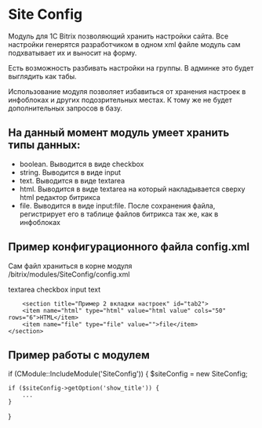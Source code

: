 # Site Config 
Модуль для 1С Bitrix позволяющий хранить настройки сайта.
Все настройки генерятся разработчиком в одном xml файле
модуль сам подхватывает их и выносит на форму. 

Есть возможность разбивать настройки на группы.
В админке это будет выглядить как табы. 

Использование модуля позволяет избавиться от хранения настроек
в инфоблоках и других подозрительных местах. 
К тому же не будет дополнительных запросов в базу. 

## На данный момент модуль умеет хранить типы данных:

* boolean. Выводится в виде checkbox
* string. Выводится в виде  input
* text. Выводится в виде textarea
* html. Выводится в виде textarea на который накладывается сверху html редактор битрикса
* file. Выводится в виде input:file. После сохранения файла, регистрирует его в таблице файлов
битрикса так же, как в инфоблоках

## Пример конфигурационного файла config.xml
Сам файл храниться в корне модуля /bitrix/modules/SiteConfig/config.xml

<?xml version="1.0" encoding="utf-8"?>
<data>
	<section title="Пример вкладки настроек" id="tab1">
		<item name="textarea" type="textarea" value="textarea" cols="50" rows="6">textarea</item>
		<item name="checkbox" type="checkbox" value="0">checkbox</item>
		<item name="text" type="text" value="text">input text</item>
	</section>
        
        <section title="Пример 2 вкладки настроек" id="tab2">
		<item name="html" type="html" value="html value" cols="50" rows="6">HTML</item>
		<item name="file" type="file" value="">file</item>
	</section>
</data>

## Пример работы с модулем

if (CModule::IncludeModule('SiteConfig')) {
    $siteConfig = new SiteConfig;
    
    if ($siteConfig->getOption('show_title')) {
        ...
    }
}